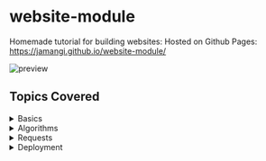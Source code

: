 # website-module
Homemade tutorial for building websites:
Hosted on Github Pages: https://jamangi.github.io/website-module/

![preview](https://github.com/jamangi/website-module/blob/master/lessons/0/images/preview.gif)

## Topics Covered 
<details>
 <summary>Basics</summary>
 <ul>
    <li>HTML</li>
    <li>CSS</li>
    <li>Javascript</li>
    <li>Python</li>
     
 </ul>
</details>
<details>
 <summary>Algorithms</summary>
 <ul>
    <li>Loops</li>
    <li>Lists</li>
    <li>Dictionaries</li>  
 </ul>
</details>
<details>
 <summary>Requests</summary>
 <ul>
    <li>APIs</li>
    <li>AJAX</li>
 </ul>
</details>
<details>
 <summary>Deployment</summary>
 <ul>
    <li>Github Pages</li>
    <li>Digital Ocean Droplets</li>
    <li>Nginx</li>
    <li>Let's encrypt SSL</li>
 </ul>
</details>
